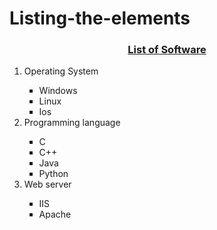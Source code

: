 # Listing-the-elements
<!DOCTYPE html>
<html>
<head>
<title>List</title>
</head>
<body>
<div align="center">
<h3>
<u>List of Software</u>
</h3>
</div>
<ol>
<li>Operating System</li>
<ul type="square">
<li>Windows</li>
<li>Linux</li>
<li>Ios</li>
</ul>
<li>Programming language</li>
<ul style="list-style-type:square;">
<li>C</li>
<li>C++</li>
<li>Java</li>
<li>Python</li>
</ul>
<li>Web server</li>
<ul style="list-style-type:square;">
<li>IIS</li>
<li>Apache</li>
</ul>
</ol>
</body>
</html>
